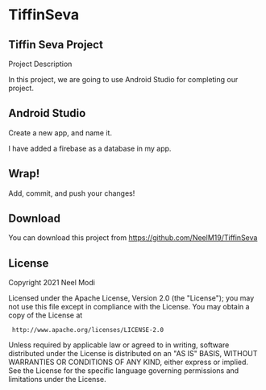 # TiffinSeva 

Tiffin Seva Project
-----------------------------------------------------------------------------------------------

Project Description

In this project, we are going to use Android Studio for completing our project.


Android Studio
-----------------------------------------------------------------------------------------------

Create a new app, and name it.

I have added a firebase as a database in my app.


Wrap!
-----------------------------------------------------------------------------------------------

 Add, commit, and push your changes!

Download
-----------------------------------------------------------------------------------------------

You can download this project from https://github.com/NeelM19/TiffinSeva 



## License

Copyright 2021 Neel Modi

   Licensed under the Apache License, Version 2.0 (the "License");
   you may not use this file except in compliance with the License.
   You may obtain a copy of the License at

     http://www.apache.org/licenses/LICENSE-2.0

   Unless required by applicable law or agreed to in writing, software
   distributed under the License is distributed on an "AS IS" BASIS,
   WITHOUT WARRANTIES OR CONDITIONS OF ANY KIND, either express or implied.
   See the License for the specific language governing permissions and
   limitations under the License.

